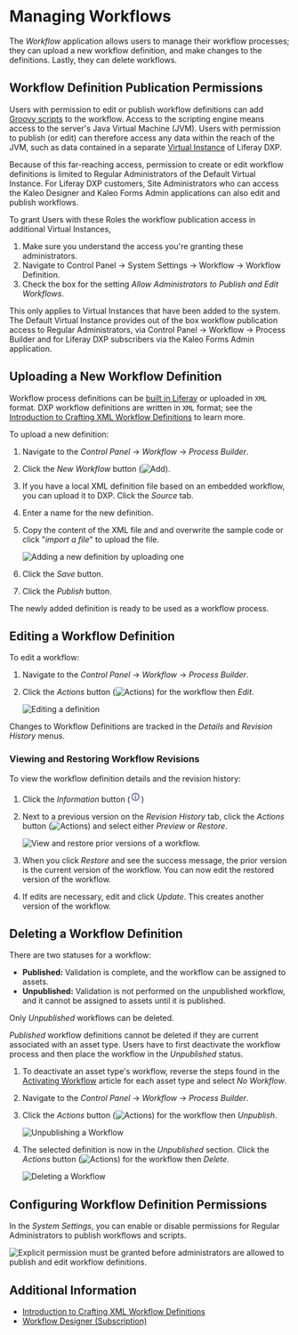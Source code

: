 # Managing Workflows

The _Workflow_ application allows users to manage their workflow processes; they can upload a new workflow definition, and make changes to the definitions. Lastly, they can delete workflows.

## Workflow Definition Publication Permissions

Users with permission to edit or publish workflow definitions can add [Groovy scripts](../../../system-administration/using-the-script-engine/using-the-script-engine.md) to the workflow. Access to the scripting engine means access to the server's Java Virtual Machine (JVM). Users with permission to publish (or edit) can therefore access any data within the reach of the JVM, such as data contained in a separate [Virtual Instance](../../../system-administration/virtual-instances.md) of Liferay DXP. 

Because of this far-reaching access, permission to create or edit workflow definitions is limited to Regular Administrators of the Default Virtual Instance. For Liferay DXP customers, Site Administrators who can access the Kaleo Designer and Kaleo Forms Admin applications can also edit and publish workflows.

To grant Users with these Roles the workflow publication access in additional Virtual Instances,

1. Make sure you understand the access you're granting these administrators.
1. Navigate to Control Panel &rarr; System Settings &rarr; Workflow &rarr; Workflow Definition. 
1. Check the box for the setting _Allow Administrators to Publish and Edit Workflows_.

This only applies to Virtual Instances that have been added to the system. The Default Virtual Instance provides out of the box workflow publication access to Regular Administrators, via Control Panel &rarr; Workflow &rarr; Process Builder and for Liferay DXP subscribers via the Kaleo Forms Admin application.

## Uploading a New Workflow Definition

Workflow process definitions can be [built in Liferay](./building-workflows.md) or uploaded in `XML` format. DXP workflow definitions are written in `XML` format; see the [Introduction to Crafting XML Workflow Definitions](https://help.liferay.com/hc/articles/360029147791-Introduction-to-Crafting-XML-Workflow-Definitions) to learn more.

To upload a new definition:

1. Navigate to the _Control Panel_ &rarr; _Workflow_ &rarr; _Process Builder_.
1. Click the _New Workflow_ button (![Add](../../../images/icon-add.png)).
1. If you have a local XML definition file based on an embedded workflow, you can upload it to DXP. Click the _Source_ tab.
1. Enter a name for the new definition.
1. Copy the content of the XML file and and overwrite the sample code or click "_import a file_" to upload the file.

    ![Adding a new definition by uploading one](./managing-workflows/images/01.png)

1. Click the _Save_ button.
1. Click the _Publish_ button.

The newly added definition is ready to be used as a workflow process.

## Editing a Workflow Definition

To edit a workflow:

1. Navigate to the _Control Panel_ &rarr; _Workflow_ &rarr; _Process Builder_.
1. Click the _Actions_ button (![Actions](../../../images/icon-actions.png)) for the workflow then _Edit_.

    ![Editing a definition](./managing-workflows/images/03.png)

Changes to Workflow Definitions are tracked in the _Details_ and _Revision History_ menus.

### Viewing and Restoring Workflow Revisions

To view the workflow definition details and the revision history:

1. Click the *Information* button (![Information](../../../images/icon-information.png))
1. Next to a previous version on the _Revision History_ tab, click the *Actions* button (![Actions](../../../images/icon-actions.png)) and select either *Preview* or *Restore*.

    ![View and restore prior versions of a workflow.](./managing-workflows/images/02.png)

1. When you click *Restore* and see the success message, the prior version is the current version of the workflow. You can now edit the restored version of the workflow.
1. If edits are necessary, edit and click *Update*. This creates another version of the workflow.

## Deleting a Workflow Definition

There are two statuses for a workflow:

* **Published:** Validation is complete, and the workflow can be assigned to assets.
* **Unpublished:** Validation is not performed on the unpublished workflow, and it cannot be assigned to assets until it is published.

Only *Unpublished* workflows can be deleted.

_Published_ workflow definitions cannot be deleted if they are current associated with an asset type. Users have to first deactivate the workflow process and then place the workflow in the _Unpublished_ status.

1. To deactivate an asset type's workflow, reverse the steps found in the [Activating Workflow](./activating-workflow.md) article for each asset type and select _No Workflow_.
1. Navigate to the _Control Panel_ &rarr; _Workflow_ &rarr; _Process Builder_.
1. Click the _Actions_ button (![Actions](../../../images/icon-actions.png)) for the workflow then _Unpublish_.

    ![Unpublishing a Workflow](./managing-workflows/images/04.png)

1. The selected definition is now in the _Unpublished_ section. Click the _Actions_ button (![Actions](../../../images/icon-actions.png)) for the workflow then _Delete_.

    ![Deleting a Workflow](./managing-workflows/images/05.png)

## Configuring Workflow Definition Permissions

In the _System Settings_, you can enable or disable permissions for Regular Administrators to publish workflows and scripts.

![Explicit permission must be granted before administrators are allowed to publish and edit workflow definitions.](./managing-workflows/images/06.png)

## Additional Information

* [Introduction to Crafting XML Workflow Definitions](https://help.liferay.com/hc/articles/360029147791-Introduction-to-Crafting-XML-Workflow-Definitions)
* [Workflow Designer (Subscription)](https://help.liferay.com/hc/articles/360028821892-Workflow-Designer)
